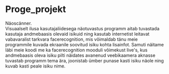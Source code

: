 # Proge_projekt
Näoscänner.  
Visuaalselt ilusa kasutajaliidesega näotuvastus programm aitab tuvastada kasutaja andmebaasis olevaid isikuid ning kasutab internetist leitavat vabavaralist tarkvara facerecognition, mis võimaldab tänu meie programmile kuvada ekraanile soovitud isiku kohta lisainfot. Samuti näitame läbi meie koodi me ka facerecognition mooduli võimekust live's, kus andmebaasis oleva isiku pilti näidates avanenud veebikaamera aknasse tuvastab programm tema ära, joonistab ümber punase kasti isiku näole ning kuvab kasti peale isiku nime.
